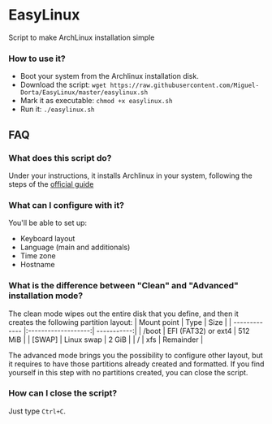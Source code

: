 # EasyLinux
Script to make ArchLinux installation simple

### How to use it?
- Boot your system from the Archlinux installation disk.
- Download the script: `wget https://raw.githubusercontent.com/Miguel-Dorta/EasyLinux/master/easylinux.sh`
- Mark it as executable: `chmod +x easylinux.sh`
- Run it: `./easylinux.sh`

## FAQ
### What does this script do?
Under your instructions, it installs Archlinux in your system, following the steps of the [official guide](https://wiki.archlinux.org/index.php/installation_guide "Archlinux installation guide")

### What can I configure with it?
You'll be able to set up:
- Keyboard layout
- Language (main and additionals)
- Time zone
- Hostname

### What is the difference between "Clean" and "Advanced" installation mode?
The clean mode wipes out the entire disk that you define, and then it creates the following partition layout:
| Mount point   | Type                | Size        |
| ------------- |:-------------------:| -----------:|
| /boot         | EFI (FAT32) or ext4 |     512 MiB |
| [SWAP]        | Linux swap          |       2 GiB |
| /             | xfs                 |   Remainder |

The advanced mode brings you the possibility to configure other layout, but it requires to have those partitions already created and formatted. If you find yourself in this step with no partitions created, you can close the script.

### How can I close the script?
Just type `Ctrl+C`.